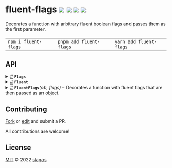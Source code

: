 <h1>
fluent-flags <a href="https://npmjs.org/package/fluent-flags"><img src="https://img.shields.io/badge/npm-v2.0.0-F00.svg?colorA=000"/></a> <a href="src"><img src="https://img.shields.io/badge/loc-20-FFF.svg?colorA=000"/></a> <a href="https://cdn.jsdelivr.net/npm/fluent-flags@2.0.0/dist/fluent-flags.min.js"><img src="https://img.shields.io/badge/brotli-152b-333.svg?colorA=000"/></a> <a href="LICENSE"><img src="https://img.shields.io/badge/license-MIT-F0B.svg?colorA=000"/></a>
</h1>

<p></p>

Decorates a function with arbitrary fluent boolean flags and passes them as the first parameter.

<h4>
<table><tr><td title="Triple click to select and copy paste">
<code>npm i fluent-flags </code>
</td><td title="Triple click to select and copy paste">
<code>pnpm add fluent-flags </code>
</td><td title="Triple click to select and copy paste">
<code>yarn add fluent-flags</code>
</td></tr></table>
</h4>

## API

<p>  <details id="Flags$1" title="TypeAlias" ><summary><span><a href="#Flags$1">#</a></span>  <code><strong>Flags</strong></code>    </summary>  <a href="src/index.ts#L1">src/index.ts#L1</a>  <ul><p>[K   in   <a href="#T$2">T</a>  ]:  boolean</p>        </ul></details><details id="Fluent$3" title="TypeAlias" ><summary><span><a href="#Fluent$3">#</a></span>  <code><strong>Fluent</strong></code>    </summary>  <a href="src/index.ts#L2">src/index.ts#L2</a>  <ul><p><a href="#C$4">C</a> &amp; [K   in   keyof     <a href="#T$5">T</a>  ]:  <a href="#T$5">T</a>  [<span>K</span>] &amp; <a href="#Fluent$3">Fluent</a>&lt;<a href="#C$4">C</a>, <a href="#T$5">T</a>&gt;</p>        </ul></details><details id="FluentFlags$6" title="Function" ><summary><span><a href="#FluentFlags$6">#</a></span>  <code><strong>FluentFlags</strong></code><em>(cb, flags)</em>     &ndash; Decorates a function with fluent flags that are then passed as an object.</summary>  <a href="src/index.ts#L15">src/index.ts#L15</a>  <ul><p></p>    <p>

```ts
const cb = FluentFlags<'foo' | 'bar'>(flags =>
  (arg?: string) => [flags.foo, flags.bar, arg]
)
expect(cb()).toMatchObject([void 0, void 0, void 0])
expect(cb('hello')).toMatchObject([void 0, void 0, 'hello'])
expect(cb.bar('hello')).toMatchObject([void 0, true, 'hello'])
expect(cb.foo.bar('hello')).toMatchObject([true, true, 'hello'])
```

<details id="cb$16" title="Function" ><summary><span><a href="#cb$16">#</a></span>  <code><strong>cb</strong></code><em>(flags)</em>    </summary>    <ul><p></p>    <p>    <details id="flags$19" title="Parameter" ><summary><span><a href="#flags$19">#</a></span>  <code><strong>flags</strong></code>    </summary>    <ul><p><span>Partial</span>&lt;<a href="#Flags$1">Flags</a>&lt;<a href="#T$8">T</a>&gt;&gt;</p>        </ul></details>  <p><strong>cb</strong><em>(flags)</em>  &nbsp;=&gt;  <ul><a href="#C$15">C</a></ul></p></p>    </ul></details><details id="flags$20" title="Parameter" ><summary><span><a href="#flags$20">#</a></span>  <code><strong>flags</strong></code>  <span><span>&nbsp;=&nbsp;</span>  <code>{}</code></span>  </summary>    <ul><p><span>Partial</span>&lt;<a href="#Flags$1">Flags</a>&lt;<a href="#T$8">T</a>&gt;&gt;</p>        </ul></details>  <p><strong>FluentFlags</strong>&lt;<span>T</span>, <span>C</span>&gt;<em>(cb, flags)</em>  &nbsp;=&gt;  <ul><a href="#Fluent$3">Fluent</a>&lt;<a href="#C$15">C</a>, <a href="#Flags$1">Flags</a>&lt;<a href="#T$8">T</a>&gt;&gt;</ul></p></p>    </ul></details></p>

## Contributing

[Fork](https://github.com/stagas/fluent-flags/fork) or [edit](https://github.dev/stagas/fluent-flags) and submit a PR.

All contributions are welcome!

## License

<a href="LICENSE">MIT</a> &copy; 2022 [stagas](https://github.com/stagas)

